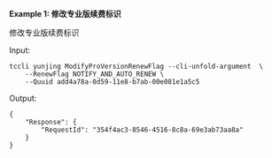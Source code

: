**Example 1: 修改专业版续费标识**

修改专业版续费标识

Input: 

```
tccli yunjing ModifyProVersionRenewFlag --cli-unfold-argument  \
    --RenewFlag NOTIFY_AND_AUTO_RENEW \
    --Quuid add4a78a-0d59-11e8-b7ab-00e081e1a5c5
```

Output: 
```
{
    "Response": {
        "RequestId": "354f4ac3-8546-4516-8c8a-69e3ab73aa8a"
    }
}
```

